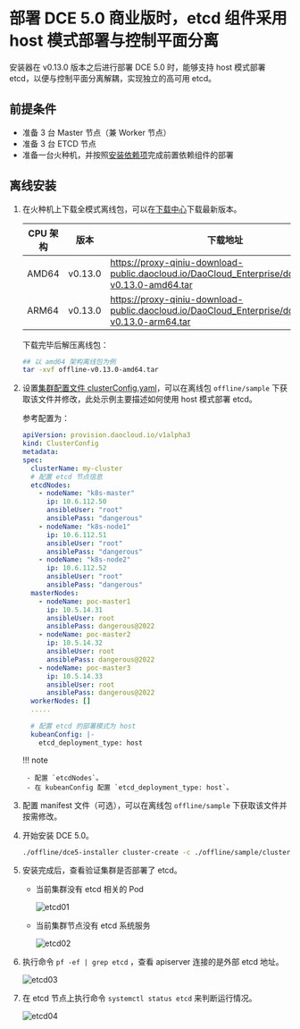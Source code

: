 # 部署 DCE 5.0 商业版时，etcd 组件采用 host 模式部署与控制平面分离

安装器在 v0.13.0 版本之后进行部署 DCE 5.0 时，能够支持 host 模式部署 etcd，以便与控制平面分离解耦，实现独立的高可用 etcd。

## 前提条件

- 准备 3 台 Master 节点（兼 Worker 节点）
- 准备 3 台 ETCD 节点
- 准备一台火种机，并按照[安装依赖项](../install-tools.md)完成前置依赖组件的部署

## 离线安装

1. 在火种机上下载全模式离线包，可以在[下载中心](../../download/index.md)下载最新版本。

    | CPU 架构 | 版本   | 下载地址 |
    | -------- | ----- | ------- |
    | AMD64    | v0.13.0 | <https://proxy-qiniu-download-public.daocloud.io/DaoCloud_Enterprise/dce5/offline-v0.13.0-amd64.tar> |
    | ARM64     | v0.13.0 | <https://proxy-qiniu-download-public.daocloud.io/DaoCloud_Enterprise/dce5/offline-v0.13.0-arm64.tar> |

    下载完毕后解压离线包：

    ```bash
    ## 以 amd64 架构离线包为例
    tar -xvf offline-v0.13.0-amd64.tar
    ```

2. 设置[集群配置文件 clusterConfig.yaml](../commercial/cluster-config.md)，可以在离线包 `offline/sample` 下获取该文件并修改，此处示例主要描述如何使用 host 模式部署 etcd。

    参考配置为：

    ```yaml
    apiVersion: provision.daocloud.io/v1alpha3
    kind: ClusterConfig
    metadata:
    spec:
      clusterName: my-cluster
      # 配置 etcd 节点信息
      etcdNodes:
        - nodeName: "k8s-master"
          ip: 10.6.112.50      
          ansibleUser: "root"
          ansiblePass: "dangerous"
        - nodeName: "k8s-node1"
          ip: 10.6.112.51
          ansibleUser: "root"
          ansiblePass: "dangerous"
        - nodeName: "k8s-node2"
          ip: 10.6.112.52
          ansibleUser: "root"
          ansiblePass: "dangerous"
      masterNodes:
        - nodeName: poc-master1
          ip: 10.5.14.31
          ansibleUser: root
          ansiblePass: dangerous@2022
        - nodeName: poc-master2
          ip: 10.5.14.32
          ansibleUser: root
          ansiblePass: dangerous@2022
        - nodeName: poc-master3
          ip: 10.5.14.33
          ansibleUser: root
          ansiblePass: dangerous@2022
      workerNodes: []
      .....
      
      # 配置 etcd 的部署模式为 host
      kubeanConfig: |-
        etcd_deployment_type: host
    ```

    !!! note

        - 配置 `etcdNodes`。
        - 在 kubeanConfig 配置 `etcd_deployment_type: host`。

3. 配置 manifest 文件（可选），可以在离线包 `offline/sample` 下获取该文件并按需修改。

4. 开始安装 DCE 5.0。

    ```bash
    ./offline/dce5-installer cluster-create -c ./offline/sample/clusterConfig.yaml -m ./offline/sample/manifest.yaml 
    ```

5. 安装完成后，查看验证集群是否部署了 etcd。

    - 当前集群没有 etcd 相关的 Pod

        ![etcd01](https://docs.daocloud.io/daocloud-docs-images/docs/zh/docs/install/images/etcd01.png)

    - 当前集群节点没有 etcd 系统服务

        ![etcd02](https://docs.daocloud.io/daocloud-docs-images/docs/zh/docs/install/images/etcd02.png)

6. 执行命令 `pf -ef | grep etcd` ，查看 apiserver 连接的是外部 etcd 地址。

    ![etcd03](https://docs.daocloud.io/daocloud-docs-images/docs/zh/docs/install/images/etcd03.png)

7. 在 etcd 节点上执行命令 `systemctl status etcd` 来判断运行情况。

    ![etcd04](https://docs.daocloud.io/daocloud-docs-images/docs/zh/docs/install/images/etcd04.png)
